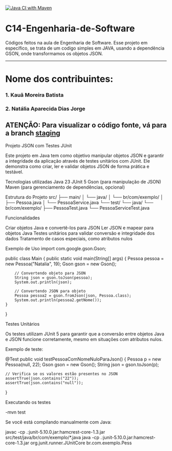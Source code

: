 [![Java CI with Maven](https://github.com/Natalia-Dias22/C14-Engenharia-de-Software/actions/workflows/ci.yml/badge.svg)](https://github.com/Natalia-Dias22/C14-Engenharia-de-Software/actions/workflows/ci.yml)

# C14-Engenharia-de-Software

Códigos feitos na aula de Engenharia de Software.
Esse projeto em específico, se trata de um codigo simples em JAVA, usando a dependência GSON, onde transformamos os objetos JSON.

---

# Nome dos contribuintes:

### 1. Kauã Moreira Batista

### 2. Natália Aparecida Dias Jorge

## ATENÇÃO: Para visualizar o código fonte, vá para a branch [staging](https://github.com/Natalia-Dias22/C14-Engenharia-de-Software/tree/staging)

Projeto JSON com Testes JUnit

Este projeto em Java tem como objetivo manipular objetos JSON e garantir a integridade da aplicação através de testes unitários com JUnit. Ele demonstra como criar, ler e validar objetos JSON de forma prática e testável.

Tecnologias utilizadas
Java 23
JUnit 5
Gson (para manipulação de JSON)
Maven (para gerenciamento de dependências, opcional)

Estrutura do Projeto
src/
├── main/
│ └── java/
│ └── br/com/exemplo/
│ ├── Pessoa.java
│ └── PessoaService.java
└── test/
└── java/
└── br/com/exemplo/
├── PessoaTest.java
└── PessoaServiceTest.java

Funcionalidades

Criar objetos Java e convertê-los para JSON
Ler JSON e mapear para objetos Java
Testes unitários para validar conversão e integridade dos dados
Tratamento de casos especiais, como atributos nulos

Exemplo de Uso
import com.google.gson.Gson;

public class Main {
public static void main(String[] args) {
Pessoa pessoa = new Pessoa("Natalia", 19);
Gson gson = new Gson();

        // Convertendo objeto para JSON
        String json = gson.toJson(pessoa);
        System.out.println(json);

        // Convertendo JSON para objeto
        Pessoa pessoa2 = gson.fromJson(json, Pessoa.class);
        System.out.println(pessoa2.getNome());
    }

}

Testes Unitários

Os testes utilizam JUnit 5 para garantir que a conversão entre objetos Java e JSON funcione corretamente, mesmo em situações com atributos nulos.

Exemplo de teste:

@Test
public void testPessoaComNomeNuloParaJson() {
Pessoa p = new Pessoa(null, 22);
Gson gson = new Gson();
String json = gson.toJson(p);

    // Verifica se os valores estão presentes no JSON
    assertTrue(json.contains("22"));
    assertTrue(json.contains("null"));

}

Executando os testes

-mvn test

Se você está compilando manualmente com Java:

javac -cp .:junit-5.10.0.jar:hamcrest-core-1.3.jar src/test/java/br/com/exemplo/\*.java
java -cp .:junit-5.10.0.jar:hamcrest-core-1.3.jar org.junit.runner.JUnitCore br.com.exemplo.Pess
